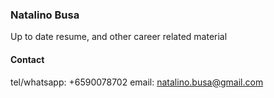 ### Natalino Busa

Up to date resume, and other career related material

#### Contact

tel/whatsapp: +6590078702
email: natalino.busa@gmail.com
